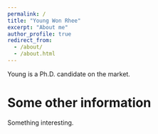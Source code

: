 ```yaml
---
permalink: /
title: "Young Won Rhee"
excerpt: "About me"
author_profile: true
redirect_from: 
  - /about/
  - /about.html
---
```


Young is a Ph.D. candidate on the market.

Some other information
======
Something interesting.

